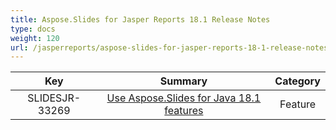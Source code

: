 ```yaml
---
title: Aspose.Slides for Jasper Reports 18.1 Release Notes
type: docs
weight: 120
url: /jasperreports/aspose-slides-for-jasper-reports-18-1-release-notes/
---
```


|**Key** |**Summary** |**Category** |
| :-: | :-: | :-: |
|SLIDESJR-33269|[Use Aspose.Slides for Java 18.1 features](https://docs.aspose.com/display/slidesjava/Aspose.Slides+for+Java+18.1+Release+Notes)|Feature|

